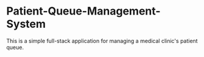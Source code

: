 # Patient-Queue-Management-System
This is a simple full-stack application for managing a medical clinic's patient queue.
